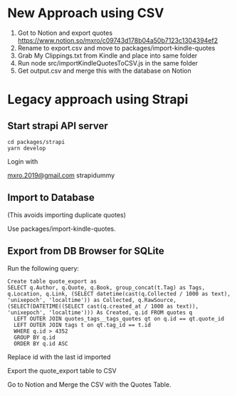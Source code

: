 

# New Approach using CSV

1. Got to Notion and export quotes https://www.notion.so/mxro/c09743d178b04a50b7123c1304394ef2
2. Rename to export.csv and move to packages/import-kindle-quotes
3. Grab My Clippings.txt from Kindle and place into same folder
4. Run node src/importKindleQuotesToCSV.js in the same folder
5. Get output.csv and merge this with the database on Notion

# Legacy approach using Strapi

## Start strapi API server

```
cd packages/strapi
yarn develop
```

Login with

mxro.2019@gmail.com
strapidummy

## Import to Database

(This avoids importing duplicate quotes)

Use packages/import-kindle-quotes.

## Export from DB Browser for SQLite

Run the following query:

```
Create table quote_export as
SELECT q.Author, q.Quote, q.Book, group_concat(t.Tag) as Tags, q.Location, q.Link, (SELECT datetime(cast(q.Collected / 1000 as text), 'unixepoch', 'localtime')) as Collected, q.RawSource, (SELECT(DATETIME((SELECT cast(q.created_at / 1000 as text)), 'unixepoch', 'localtime'))) As Created, q.id FROM quotes q
  LEFT OUTER JOIN quotes_tags__tags_quotes qt on q.id == qt.quote_id
  LEFT OUTER JOIN tags t on qt.tag_id == t.id
  WHERE q.id > 4352
  GROUP BY q.id
  ORDER BY q.id ASC
```

Replace id with the last id imported

Export the quote_export table to CSV

Go to Notion and Merge the CSV with the Quotes Table.
